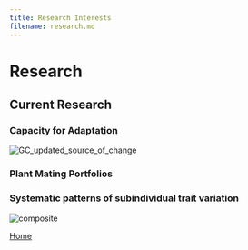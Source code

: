 ```yaml
---
title: Research Interests
filename: research.md
---
```


# Research

## Current Research 

### Capacity for Adaptation
![GC_updated_source_of_change](https://github.com/mason-kulbaba/mason-kulbaba.github.io/assets/48602491/c9a2de4b-e3bf-43d6-b4fe-e61abb0d7011)

### Plant Mating Portfolios

### Systematic patterns of subindividual trait variation
![composite](https://github.com/mason-kulbaba/mason-kulbaba.github.io/assets/48602491/59bcf7dc-c3d3-469e-b320-254545c1566f)

[Home](index.md)

